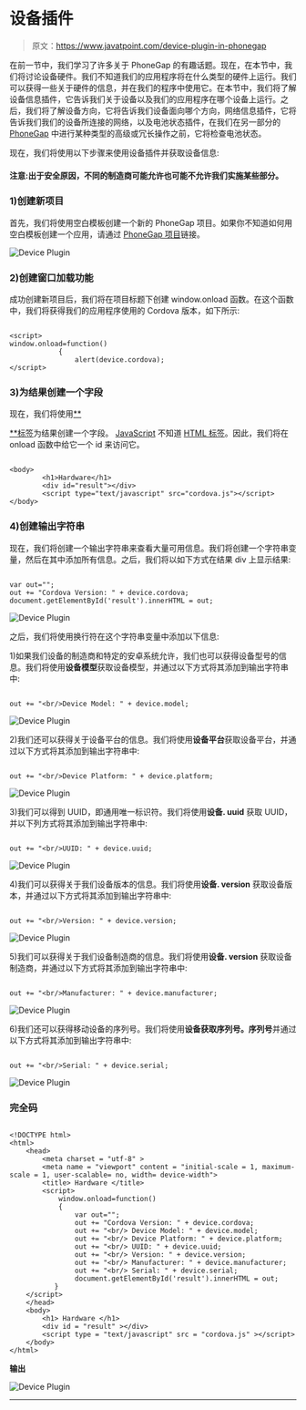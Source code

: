 # 设备插件

> 原文：<https://www.javatpoint.com/device-plugin-in-phonegap>

在前一节中，我们学习了许多关于 PhoneGap 的有趣话题。现在，在本节中，我们将讨论设备硬件。我们不知道我们的应用程序将在什么类型的硬件上运行。我们可以获得一些关于硬件的信息，并在我们的程序中使用它。在本节中，我们将了解设备信息插件，它告诉我们关于设备以及我们的应用程序在哪个设备上运行。之后，我们将了解设备方向，它将告诉我们设备面向哪个方向，网络信息插件，它将告诉我们我们的设备所连接的网络，以及电池状态插件，在我们在另一部分的 [PhoneGap](https://www.javatpoint.com/phonegap) 中进行某种类型的高级或冗长操作之前，它将检查电池状态。

现在，我们将使用以下步骤来使用设备插件并获取设备信息:

#### 注意:出于安全原因，不同的制造商可能允许也可能不允许我们实施某些部分。

### 1)创建新项目

首先，我们将使用空白模板创建一个新的 PhoneGap 项目。如果你不知道如何用空白模板创建一个应用，请通过 [PhoneGap 项目](https://www.javatpoint.com/creating-a-new-phonegap-project)链接。

![Device Plugin](img/14cca14d04c640fd62e0edba7c9a0dfc.png)

### 2)创建窗口加载功能

成功创建新项目后，我们将在项目标题下创建 window.onload 函数。在这个函数中，我们将获得我们的应用程序使用的 Cordova 版本，如下所示:

```

<script>
window.onload=function()
            {
                alert(device.cordova);
</script>

```

### 3)为结果创建一个字段

现在，我们将使用[**<div></div>**标签](https://www.javatpoint.com/html-div-tag)为结果创建一个字段。 [JavaScript](https://www.javatpoint.com/javascript-tutorial) 不知道 [HTML 标签](https://www.javatpoint.com/html-tags)。因此，我们将在 onload 函数中给它一个 id 来访问它。

```

<body>
        <h1>Hardware</h1>
        <div id="result"></div>
        <script type="text/javascript" src="cordova.js"></script>
</body>

```

### 4)创建输出字符串

现在，我们将创建一个输出字符串来查看大量可用信息。我们将创建一个字符串变量，然后在其中添加所有信息。之后，我们将以如下方式在结果 div 上显示结果:

```

var out="";
out += "Cordova Version: " + device.cordova;
document.getElementById('result').innerHTML = out;

```

![Device Plugin](img/bc7a4a5a187f52c488323edd55fbf518.png)

之后，我们将使用换行符在这个字符串变量中添加以下信息:

1)如果我们设备的制造商和特定的安卓系统允许，我们也可以获得设备型号的信息。我们将使用**设备模型**获取设备模型，并通过以下方式将其添加到输出字符串中:

```

out += "<br/>Device Model: " + device.model;

```

![Device Plugin](img/a633a83c3245a71be09a9d87fe6bc42e.png)

2)我们还可以获得关于设备平台的信息。我们将使用**设备平台**获取设备平台，并通过以下方式将其添加到输出字符串中:

```

out += "<br/>Device Platform: " + device.platform;

```

![Device Plugin](img/b94bfb64143dae92e95f8fea126f0e34.png)

3)我们可以得到 UUID，即通用唯一标识符。我们将使用**设备. uuid** 获取 UUID，并以下列方式将其添加到输出字符串中:

```

out += "<br/>UUID: " + device.uuid;

```

![Device Plugin](img/4c778bacf7598bcf49d96728f22da25d.png)

4)我们可以获得关于我们设备版本的信息。我们将使用**设备. version** 获取设备版本，并通过以下方式将其添加到输出字符串中:

```

out += "<br/>Version: " + device.version;

```

![Device Plugin](img/8726c30b3548c80dedc71303c8b42f32.png)

5)我们可以获得关于我们设备制造商的信息。我们将使用**设备. version** 获取设备制造商，并通过以下方式将其添加到输出字符串中:

```

out += "<br/>Manufacturer: " + device.manufacturer;

```

![Device Plugin](img/6d699ae2b2b9a3689adc310b0cac4189.png)

6)我们还可以获得移动设备的序列号。我们将使用**设备获取序列号。序列号**并通过以下方式将其添加到输出字符串中:

```

out += "<br/>Serial: " + device.serial;

```

![Device Plugin](img/b91288d3580acca0e51b519f0906da41.png)

### 完全码

```

<!DOCTYPE html>
<html>
    <head>
        <meta charset = "utf-8" >
        <meta name = "viewport" content = "initial-scale = 1, maximum-scale = 1, user-scalable= no, width= device-width">
        <title> Hardware </title>
        <script>
            window.onload=function()
            {
                var out="";
                out += "Cordova Version: " + device.cordova;
                out += "<br/> Device Model: " + device.model;
                out += "<br/> Device Platform: " + device.platform;
                out += "<br/> UUID: " + device.uuid;
                out += "<br/> Version: " + device.version;
                out += "<br/> Manufacturer: " + device.manufacturer;
                out += "<br/> Serial: " + device.serial;
                document.getElementById('result').innerHTML = out;   
           }
	</script>
    </head>
    <body>
        <h1> Hardware </h1>
        <div id = "result" ></div>
        <script type = "text/javascript" src = "cordova.js" ></script>
    </body>
</html>

```

**输出**

![Device Plugin](img/f9f6dadb9be07cb3e706fcfc3e920fca.png)

* * *